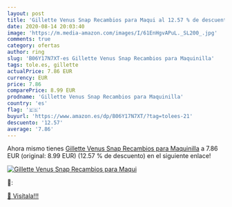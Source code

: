 ```yaml
---
layout: post
title: 'Gillette Venus Snap Recambios para Maqui al 12.57 % de descuento'
date: 2020-08-14 20:03:40
image: 'https://m.media-amazon.com/images/I/61EnHgvAPuL._SL200_.jpg'
comments: true
category: ofertas
author: ring
slug: 'B06Y17N7XT-es Gillette Venus Snap Recambios para Maquinilla'
tags: tole.es, gillette
actualPrice: 7.86 EUR
currency: EUR
price: 7.86
comparePrice: 8.99 EUR
prodname: 'Gillette Venus Snap Recambios para Maquinilla'
country: 'es'
flag: '🇪🇸'
buyurl: 'https://www.amazon.es/dp/B06Y17N7XT/?tag=tolees-21'
descuento: '12.57'
average: '7.86'
---
```


Ahora mismo tienes [Gillette Venus Snap Recambios para Maquinilla](https://www.amazon.es/dp/B06Y17N7XT/?tag=tolees-21) a 7.86 EUR (original: 8.99 EUR) (12.57 %  de descuento) en el siguiente enlace!

[![Gillette Venus Snap Recambios para Maqui](https://m.media-amazon.com/images/I/61EnHgvAPuL._SL200_.jpg)](https://www.amazon.es/dp/B06Y17N7XT/?tag=tolees-21)

🔎:


[🛒 Visítala!!!](https://www.amazon.es/dp/B06Y17N7XT/?tag=tolees-21)
